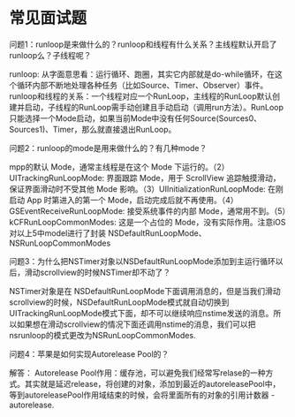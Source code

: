 # 常见面试题

问题1：runloop是来做什么的？runloop和线程有什么关系？主线程默认开启了runloop么？子线程呢？

runloop: 从字面意思看：运行循环、跑圈，其实它内部就是do-while循环，在这个循环内部不断地处理各种任务（比如Source、Timer、Observer）事件。runloop和线程的关系：一个线程对应一个RunLoop，主线程的RunLoop默认创建并启动，子线程的RunLoop需手动创建且手动启动（调用run方法）。RunLoop只能选择一个Mode启动，如果当前Mode中没有任何Source(Sources0、Sources1)、Timer，那么就直接退出RunLoop。



问题2：runloop的mode是用来做什么的？有几种mode？

mpp的默认 Mode，通常主线程是在这个 Mode 下运行的。（2）UITrackingRunLoopMode: 界面跟踪 Mode，用于 ScrollView 追踪触摸滑动，保证界面滑动时不受其他 Mode 影响。（3）UIInitializationRunLoopMode: 在刚启动 App 时第进入的第一个 Mode，启动完成后就不再使用。（4）GSEventReceiveRunLoopMode: 接受系统事件的内部 Mode，通常用不到。（5）kCFRunLoopCommonModes: 这是一个占位的 Mode，没有实际作用。注意iOS 对以上5中model进行了封装 NSDefaultRunLoopMode、NSRunLoopCommonModes



问题3：为什么把NSTimer对象以NSDefaultRunLoopMode添加到主运行循环以后，滑动scrollview的时候NSTimer却不动了？

NSTimer对象是在 NSDefaultRunLoopMode下面调用消息的，但是当我们滑动scrollview的时候，NSDefaultRunLoopMode模式就自动切换到UITrackingRunLoopMode模式下面，却不可以继续响应nstime发送的消息。所以如果想在滑动scrollview的情况下面还调用nstime的消息，我们可以把nsrunloop的模式更改为NSRunLoopCommonModes.



问题4：苹果是如何实现Autorelease Pool的？

解答： Autorelease Pool作用：缓存池，可以避免我们经常写relase的一种方式。其实就是延迟release，将创建的对象，添加到最近的autoreleasePool中，等到autoreleasePool作用域结束的时候，会将里面所有的对象的引用计数器 - autorelease.

